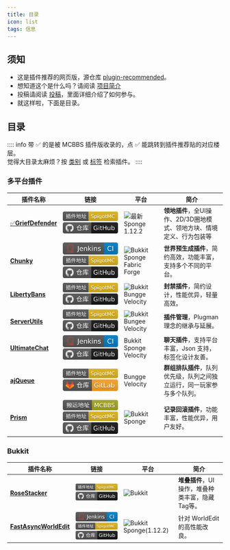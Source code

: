 ```yaml
---
title: 目录
icon: list
tags: 信息
---
```

[curseforge]: ./public/cflink.svg
[gh]: ./public/github.svg
[gl]: ./public/gitlab.svg
[mcbbs]: ./public/mcbbslink.svg
[mcmod]: ./public/mcmod.svg
[spigot]: ./public/spigotmclink.svg
[jenkins]: ./public/jenkins.svg


## 须知
- 这是插件推荐的网页版，源仓库 [plugin-recommended](https://github.com/Tartaros-Gamer/plugin-recommended)。 
- 想知道这个是什么吗？请阅读 [项目简介](../introduction)
- 投稿请阅读 [投稿](../contribution)，里面详细介绍了如何参与。
- 就这样啦，下面是目录。

## 目录
:::: info
带 ✅ 的是被 MCBBS 插件版收录的，点 ✅ 能跳转到插件推荐贴的对应楼层。
<br>觉得大目录太麻烦？按 [类别](../category) 或 [标签](../tag) 检索插件。
::::
### 多平台插件
插件名称 | 链接 | 平台 | 简介 
------------- | ------------- | ------------- | -------------
[✅](https://www.mcbbs.net/forum.php?mod=redirect&goto=findpost&ptid=1265727&pid=23546408)[**GriefDefender**](../多平台/GriefDefender) | [![spigot]](https://www.spigotmc.org/resources/68900/) [![gh]](https://github.com/bloodmc/GriefDefender) | ![最新](https://img.shields.io/spiget/tested-versions/68900?label=Bukkit&style=flat-square)Sponge 1.12.2 | **领地插件**，全UI操作、2D/3D圈地模式、领地方块、情境定义、行为包装等
[**Chunky**](../多平台/Chunky) | [![jenkins]](https://ci.codemc.io/view/Author/job/pop4959/job/Chunky/) [![spigot]](https://www.spigotmc.org/resources/chunky.81534/) [![gh]](https://github.com/pop4959/Chunky) | ![Bukkit](https://img.shields.io/spiget/tested-versions/81534?label=Bukkit) Sponge Fabric Forge | **世界预生成插件**，简约高效，功能丰富，支持多个不同的平台。
[**LibertyBans**](../多平台/LibertyBans) | [![spigot]](https://www.spigotmc.org/resources/libertybans.81063/) [![gh]](https://github.com/A248/LibertyBans) | ![Bukkit](https://img.shields.io/spiget/tested-versions/81063?label=Bukkit) Bungge Velocity | **封禁插件**，简约设计，性能优异，轻量高效。
[**ServerUtils**](../多平台/ServerUtils) | [![spigot]](https://www.spigotmc.org/resources/79599/) [![gh]](https://github.com/FrankHeijden/ServerUtils) | ![Bukkit](https://img.shields.io/spiget/tested-versions/79599?label=Bukkit) Bungee Velocity | **插件管理**，Plugman 理念的继承与延展。
[**UltimateChat**](../多平台/UltimateChat) | [![jenkins]](http://host.areaz12server.net.br:8081/job/UltimateChat/) [![gh]](https://github.com/FabioZumbi12/UltimateChat) | Bukkit Sponge Velocity | **聊天插件**，支持平台丰富，Json 支持，标签化设计友善。
[**ajQueue**](../多平台/ajQueue) | [![spigot]](https://www.spigotmc.org/resources/ajqueue.78266/) [![gl]](https://gitlab.com/ajg0702/ajqueue) | Bungge Velocity | **群组排队插件**，队列优先级，队列之间独立运行，同一玩家参与多个队列。
[**Prism**](../多平台/Prism) | [![mcbbs]](https://www.mcbbs.net/thread-1230654-1-1.html) [![spigot]](https://www.spigotmc.org/resources/prism.75166/) [![gh]](https://github.com/AddstarMC/Prism-Bukkit) | ![Bukkit](https://img.shields.io/spiget/tested-versions/75166?label=Bukkit) Sponge | **记录回滚插件**，功能丰富，性能优异，用户友好。

### Bukkit
插件名称 | 链接 | 平台 | 简介 
------------- | ------------- | ------------- | -------------
[**RoseStacker**](../Bukkit/RoseStacker) | [![spigot]](https://www.spigotmc.org/resources/rosestacker.82729/) [![gh]](https://github.com/Rosewood-Development/RoseStacker) | ![Bukkit](https://img.shields.io/spiget/tested-versions/82729?label=Bukkit) | **堆叠插件**，UI操作，堆叠种类丰富，隐藏Tag等。
[**FastAsyncWorldEdit**](../Bukkit/FastAsyncWorldEdit) | [![jenkins]](https://ci.athion.net/) [![spigot]](https://www.spigotmc.org/resources/fast-async-worldedit.13932/) [![gh]](https://github.com/IntellectualSites/FastAsyncWorldEdit) | ![Bukkit](https://img.shields.io/spiget/tested-versions/13932?label=Bukkit) Sponge(1.12.2) | 针对 WorldEdit 的高性能改良。

